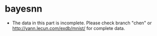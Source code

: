 bayesnn
=======

* The data in this part is incomplete. Please check branch "chen" or http://yann.lecun.com/exdb/mnist/ for complete data.
